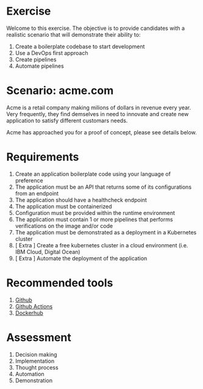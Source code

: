 # Exercise

Welcome to this exercise. The objective is to provide candidates with a realistic scenario that will demonstrate their ability to:

1. Create a boilerplate codebase to start development
2. Use a DevOps first approach
3. Create pipelines
4. Automate pipelines

# Scenario: acme.com

Acme is a retail company making milions of dollars in revenue every year. Very frequently, they find demselves in need to innovate and create new application to satisfy different customars needs.

Acme has approached you for a proof of concept, please see details below.

# Requirements

1. Create an application boilerplate code using your language of preference
2. The application must be an API that returns some of its configurations from an endpoint
3. The application should have a healthcheck endpoint
4. The application must be containerized
5. Configuration must be provided within the runtime environment
6. The application must contain 1 or more pipelines that performs verifications on the image and/or code
7. The application must be demonstrated as a deployment in a Kubernetes cluster
8. [ Extra ] Create a free kubernetes cluster in a cloud environment (i.e. IBM Cloud, Digital Ocean)
9. [ Extra ] Automate the deployment of the application

# Recommended tools

1. [Github](https://github.com/)
2. [Github Actions](https://docs.github.com/en/actions)
3. [Dockerhub](https://hub.docker.com/)

# Assessment

1. Decision making
2. Implementation
3. Thought process
4. Automation
5. Demonstration